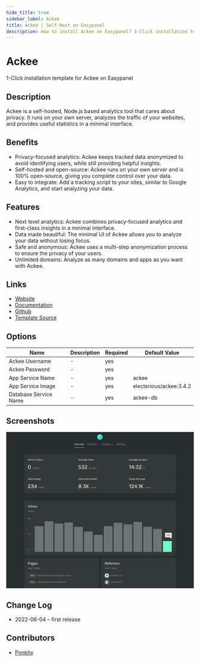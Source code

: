 ```yaml
---
hide_title: true
sidebar_label: Ackee
title: Ackee | Self-Host on Easypanel
description: How to install Ackee on Easypanel? 1-Click installation template for Ackee on Easypanel
---
```


<!-- generated -->

# Ackee

1-Click installation template for Ackee on Easypanel

## Description

Ackee is a self-hosted, Node.js based analytics tool that cares about privacy. It runs on your own server, analyzes the traffic of your websites, and provides useful statistics in a minimal interface.

## Benefits

- Privacy-focused analytics: Ackee keeps tracked data anonymized to avoid identifying users, while still providing helpful insights.
- Self-hosted and open-source: Ackee runs on your own server and is 100% open-source, giving you complete control over your data.
- Easy to integrate: Add a tracking script to your sites, similar to Google Analytics, and start analyzing your data.

## Features

- Next level analytics: Ackee combines privacy-focused analytics and first-class insights in a minimal interface.
- Data made beautiful: The minimal UI of Ackee allows you to analyze your data without losing focus.
- Safe and anonymous: Ackee uses a multi-step anonymization process to ensure the privacy of your users.
- Unlimited domains: Analyze as many domains and apps as you want with Ackee.

## Links

- [Website](https://ackee.electerious.com/)
- [Documentation](https://docs.ackee.electerious.com/)
- [Github](https://github.com/electerious/Ackee)
- [Template Source](https://github.com/easypanel-io/templates/tree/main/templates/ackee)

## Options

Name | Description | Required | Default Value
-|-|-|-
Ackee Username | - | yes | 
Ackee Password | - | yes | 
App Service Name | - | yes | ackee
App Service Image | - | yes | electerious/ackee:3.4.2
Database Service Name | - | yes | ackee-db

## Screenshots

![Ackee Screenshot](./assets/screenshot.png)

## Change Log

- 2022-06-04 – first release

## Contributors

- [Ponkhy](https://github.com/Ponkhy)
